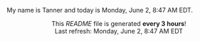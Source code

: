 My name is Tanner and today is Monday, June 2, 8:47 AM EDT.

<p align="center">This <i>README</i> file is generated <b>every 3 hours</b>!</br>Last refresh: Monday, June 2, 8:47 AM EDT<br /></p>
